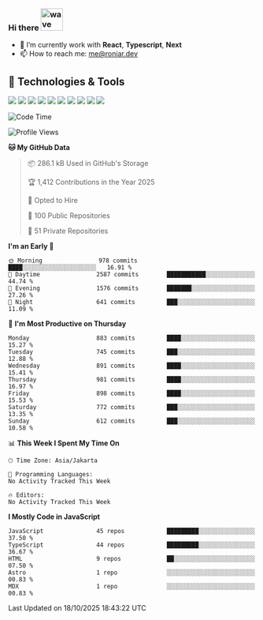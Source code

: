 ### Hi there <img src="https://i.ibb.co/q0Hx1KK/wave.gif" alt="wave" width="45px">

- 🌱 I’m currently work with **React**, **Typescript**, **Next**
- 📫 How to reach me: me@roniar.dev

## 🔧 Technologies & Tools

![](https://img.shields.io/badge/OS-Linux-informational?style=flat&logo=linux&logoColor=white&color=2bbc8a)
![](https://img.shields.io/badge/OS-Windows-informational?style=flat&logo=windows&logoColor=white&color=2bbc8a)
![](https://img.shields.io/badge/OS-MacOS-informational?style=flat&logo=apple&logoColor=white&color=2bbc8a)
![](https://img.shields.io/badge/Code-JavaScript-informational?style=flat&logo=javascript&logoColor=white&color=2bbc8a)
![](https://img.shields.io/badge/Code-TypeScript-informational?style=flat&logo=typescript&logoColor=white&color=2bbc8a)
![](https://img.shields.io/badge/Code-Golang-informational?style=flat&logo=go&logoColor=white&color=2bbc8a)
![](https://img.shields.io/badge/Code-React-informational?style=flat&logo=react&logoColor=white&color=2bbc8a)
![](https://img.shields.io/badge/Code-Next-informational?style=flat&logo=next.js&logoColor=white&color=2bbc8a)
![](https://img.shields.io/badge/Shell-Bash-informational?style=flat&logo=gnu-bash&logoColor=white&color=2bbc8a)
![](https://img.shields.io/badge/Tools-Docker-informational?style=flat&logo=docker&logoColor=white&color=2bbc8a)

<!--START_SECTION:waka-->
![Code Time](http://img.shields.io/badge/Code%20Time-2%2C401%20hrs%2053%20mins-blue)

![Profile Views](http://img.shields.io/badge/Profile%20Views-0-blue)

**🐱 My GitHub Data** 

> 📦 286.1 kB Used in GitHub's Storage 
 > 
> 🏆 1,412 Contributions in the Year 2025
 > 
> 💼 Opted to Hire
 > 
> 📜 100 Public Repositories 
 > 
> 🔑 51 Private Repositories 
 > 
**I'm an Early 🐤** 

```text
🌞 Morning                978 commits         ████░░░░░░░░░░░░░░░░░░░░░   16.91 % 
🌆 Daytime                2587 commits        ███████████░░░░░░░░░░░░░░   44.74 % 
🌃 Evening                1576 commits        ███████░░░░░░░░░░░░░░░░░░   27.26 % 
🌙 Night                  641 commits         ███░░░░░░░░░░░░░░░░░░░░░░   11.09 % 
```
📅 **I'm Most Productive on Thursday** 

```text
Monday                   883 commits         ████░░░░░░░░░░░░░░░░░░░░░   15.27 % 
Tuesday                  745 commits         ███░░░░░░░░░░░░░░░░░░░░░░   12.88 % 
Wednesday                891 commits         ████░░░░░░░░░░░░░░░░░░░░░   15.41 % 
Thursday                 981 commits         ████░░░░░░░░░░░░░░░░░░░░░   16.97 % 
Friday                   898 commits         ████░░░░░░░░░░░░░░░░░░░░░   15.53 % 
Saturday                 772 commits         ███░░░░░░░░░░░░░░░░░░░░░░   13.35 % 
Sunday                   612 commits         ███░░░░░░░░░░░░░░░░░░░░░░   10.58 % 
```


📊 **This Week I Spent My Time On** 

```text
🕑︎ Time Zone: Asia/Jakarta

💬 Programming Languages: 
No Activity Tracked This Week

🔥 Editors: 
No Activity Tracked This Week
```

**I Mostly Code in JavaScript** 

```text
JavaScript               45 repos            █████████░░░░░░░░░░░░░░░░   37.50 % 
TypeScript               44 repos            █████████░░░░░░░░░░░░░░░░   36.67 % 
HTML                     9 repos             ██░░░░░░░░░░░░░░░░░░░░░░░   07.50 % 
Astro                    1 repo              ░░░░░░░░░░░░░░░░░░░░░░░░░   00.83 % 
MDX                      1 repo              ░░░░░░░░░░░░░░░░░░░░░░░░░   00.83 % 
```




 Last Updated on 18/10/2025 18:43:22 UTC
<!--END_SECTION:waka-->
